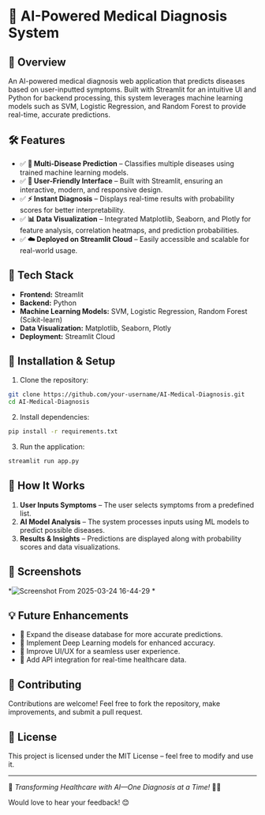 # 🚀 AI-Powered Medical Diagnosis System

## 📌 Overview
An AI-powered medical diagnosis web application that predicts diseases based on user-inputted symptoms. Built with Streamlit for an intuitive UI and Python for backend processing, this system leverages machine learning models such as SVM, Logistic Regression, and Random Forest to provide real-time, accurate predictions.

## 🛠️ Features
- ✅ **🧠 Multi-Disease Prediction** – Classifies multiple diseases using trained machine learning models.
- ✅ **🎨 User-Friendly Interface** – Built with Streamlit, ensuring an interactive, modern, and responsive design.
- ✅ **⚡ Instant Diagnosis** – Displays real-time results with probability scores for better interpretability.
- ✅ **📊 Data Visualization** – Integrated Matplotlib, Seaborn, and Plotly for feature analysis, correlation heatmaps, and prediction probabilities.
- ✅ **☁️ Deployed on Streamlit Cloud** – Easily accessible and scalable for real-world usage.

## 🔹 Tech Stack
- **Frontend:** Streamlit
- **Backend:** Python
- **Machine Learning Models:** SVM, Logistic Regression, Random Forest (Scikit-learn)
- **Data Visualization:** Matplotlib, Seaborn, Plotly
- **Deployment:** Streamlit Cloud

## 🚀 Installation & Setup
1. Clone the repository:
```bash
git clone https://github.com/your-username/AI-Medical-Diagnosis.git
cd AI-Medical-Diagnosis
```
2. Install dependencies:
```bash
pip install -r requirements.txt
```
3. Run the application:
```bash
streamlit run app.py
```

## 🎯 How It Works
1. **User Inputs Symptoms** – The user selects symptoms from a predefined list.
2. **AI Model Analysis** – The system processes inputs using ML models to predict possible diseases.
3. **Results & Insights** – Predictions are displayed along with probability scores and data visualizations.

## 📸 Screenshots
*![Screenshot From 2025-03-24 16-44-29](https://github.com/user-attachments/assets/60afc2b1-9d9b-43b8-a2eb-43c0aa3fc69e)
*

## 💡 Future Enhancements
- 🔹 Expand the disease database for more accurate predictions.
- 🔹 Implement Deep Learning models for enhanced accuracy.
- 🔹 Improve UI/UX for a seamless user experience.
- 🔹 Add API integration for real-time healthcare data.

## 🤝 Contributing
Contributions are welcome! Feel free to fork the repository, make improvements, and submit a pull request.

## 📜 License
This project is licensed under the MIT License – feel free to modify and use it.

---

🚀 *Transforming Healthcare with AI—One Diagnosis at a Time!* 🏥💡

Would love to hear your feedback! 😊

